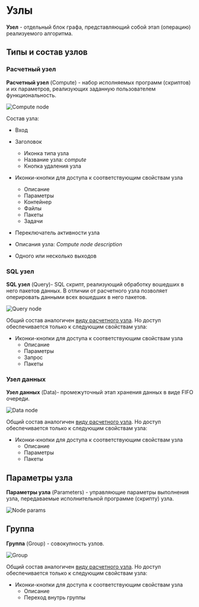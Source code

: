 # Узлы

**Узел** - отдельный блок графа, представляющий собой этап (операцию) реализуемого алгоритма.

## Типы и состав узлов

### Расчетный узел

<span class="iconify-inline" data-icon="mdi:kubernetes"></span> **Расчетный узел** (Compute) - набор исполняемых программ (скриптов) и их параметров, реализующих заданную пользователем функциональность.

![Compute node](/images/common/node_compute.png)

Состав узла:

- <span class="iconify" data-icon="akar-icons:circle-fill" style="color: green; font-size: 10px;"></span> Вход
- Заголовок
  - <span class="iconify-inline" data-icon="mdi:kubernetes"></span> Иконка типа узла
  - Название узла: _compute_
  - <span class="iconify-inline" data-icon="mdi:delete"></span> Кнопка удаления узла
- Иконки-кнопки для доступа к соответствующим свойствам узла

  - <span class="iconify-inline" data-icon="mdi:card-text"> </span> Описание
  - <span class="iconify-inline" data-icon="mdi:tune"></span> Параметры
  - <span class="iconify-inline" data-icon="mdi:kubernetes"></span> Контейнер
  - <span class="iconify-inline" data-icon="mdi:file-code"></span> Файлы
  - <span class="iconify-inline" data-icon="mdi:package"></span> Пакеты
  - <span class="iconify-inline" data-icon="mdi:cog-box"></span> Задачи

- <span class="iconify-inline" data-icon="bi:toggle2-off"></span> Переключатель активности узла
- Описания узла: _Compute node description_
- <span class="iconify" data-icon="akar-icons:circle-fill" style="color: green; font-size: 15px;"></span> Одного или несколько выходов

### SQL узел

<span class="iconify-inline" data-icon="mdi:database"></span> **SQL узел** (Query)- SQL скрипт, реализующий обработку вошедших в него пакетов данных. В отличии от расчетного узла позволяет оперировать данными всех вошедших в него пакетов.

![Query node](/images/common/node_query.png)

Общий состав аналогичен [виду расчетного узла](#расчетныи-узел). Но доступ обеспечивается только к следующим свойствам узла:

- Иконки-кнопки для доступа к соответствующим свойствам узла
  - <span class="iconify-inline" data-icon="mdi:card-text"></span> Описание
  - <span class="iconify-inline" data-icon="mdi:tune"></span> Параметры
  - <span class="iconify-inline" data-icon="mdi:database"></span> Запрос
  - <span class="iconify-inline" data-icon="mdi:package"></span> Пакеты

### Узел данных

<span class="iconify-inline" data-icon="mdi:download-circle"></span> **Узел данных** (Data)- промежуточный этап хранения данных в виде FIFO очереди.

![Data node](/images/common/node_data.png)

Общий состав аналогичен [виду расчетного узла](#расчетныи-узел). Но доступ обеспечивается только к следующим свойствам узла:

- Иконки-кнопки для доступа к соответствующим свойствам узла
  - <span class="iconify-inline" data-icon="mdi:card-text"></span> Описание
  - <span class="iconify-inline" data-icon="mdi:tune"></span> Параметры
  - <span class="iconify-inline" data-icon="mdi:package"></span> Пакеты

## Параметры узла

<span class="iconify-inline" data-icon="mdi:tune"></span> **Параметры узла** (Parameters) - управляющие параметры выполнения узла, передаваемые исполнительной программе (скрипту) узла.

![Node params](/images/common/node_params.png)

## Группа

<span class="iconify-inline" data-icon="mdi:group"></span> **Группа** (Group) - совокупность узлов.

![Group](/images/common/group.png)

Общий состав аналогичен [виду расчетного узла](#расчетныи-узел). Но доступ обеспечивается только к следующим свойствам узла:

- Иконки-кнопки для доступа к соответствующим свойствам узла
  - <span class="iconify-inline" data-icon="mdi:card-text"></span> Описание
  - <span class="iconify-inline" data-icon="mdi:location-enter"></span> Переход внутрь группы
